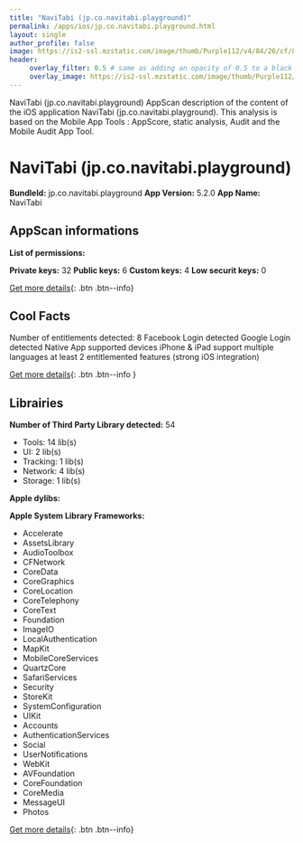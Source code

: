 ```yaml
---
title: "NaviTabi (jp.co.navitabi.playground)"
permalink: /apps/ios/jp.co.navitabi.playground.html
layout: single
author_profile: false
image: https://is2-ssl.mzstatic.com/image/thumb/Purple112/v4/84/26/cf/8426cfac-62ec-ec02-08ae-ac06e470f5ef/AppIcon-0-0-1x_U007emarketing-0-0-0-7-0-0-sRGB-0-0-0-GLES2_U002c0-512MB-85-220-0-0.png/512x512bb.jpg
header: 
     overlay_filter: 0.5 # same as adding an opacity of 0.5 to a black background
     overlay_image: https://is2-ssl.mzstatic.com/image/thumb/Purple112/v4/84/26/cf/8426cfac-62ec-ec02-08ae-ac06e470f5ef/AppIcon-0-0-1x_U007emarketing-0-0-0-7-0-0-sRGB-0-0-0-GLES2_U002c0-512MB-85-220-0-0.png/512x512bb.jpg
---
```

NaviTabi (jp.co.navitabi.playground) AppScan description of the content of the iOS application NaviTabi (jp.co.navitabi.playground). This analysis is based on the Mobile App Tools : AppScore, static analysis, Audit and the Mobile Audit App Tool.

# NaviTabi (jp.co.navitabi.playground)

**BundleId:** jp.co.navitabi.playground
**App Version:** 5.2.0
**App Name:** NaviTabi


## AppScan informations 

**List of permissions:** 
  
  
**Private keys:** 32
**Public keys:** 6
**Custom keys:** 4
**Low securit keys:** 0
  
[Get more details](/pricing.html){: .btn .btn--info}

## Cool Facts

Number of entitlements detected: 8
Facebook Login detected
Google Login detected
Native App
supported devices iPhone & iPad
support multiple languages
at least 2 entitlemented features (strong iOS integration)
  
[Get more details](/pricing.html){: .btn .btn--info }

## Librairies 
**Number of Third Party Library detected:** 54
- Tools: 14 lib(s)
- UI: 2 lib(s)
- Tracking: 1 lib(s)
- Network: 4 lib(s)
- Storage: 1 lib(s)


**Apple dylibs:**


**Apple System Library Frameworks:**
- Accelerate
- AssetsLibrary
- AudioToolbox
- CFNetwork
- CoreData
- CoreGraphics
- CoreLocation
- CoreTelephony
- CoreText
- Foundation
- ImageIO
- LocalAuthentication
- MapKit
- MobileCoreServices
- QuartzCore
- SafariServices
- Security
- StoreKit
- SystemConfiguration
- UIKit
- Accounts
- AuthenticationServices
- Social
- UserNotifications
- WebKit
- AVFoundation
- CoreFoundation
- CoreMedia
- MessageUI
- Photos


  
[Get more details](/pricing.html){: .btn .btn--info}

